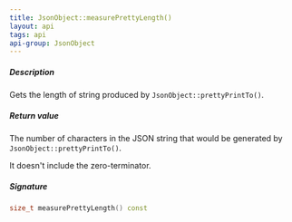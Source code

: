 ```yaml
---
title: JsonObject::measurePrettyLength()
layout: api
tags: api
api-group: JsonObject
---
```


##### Description

Gets the length of string produced by `JsonObject::prettyPrintTo()`.

##### Return value

The number of characters in the JSON string that would be generated by `JsonObject::prettyPrintTo()`.

It doesn't include the zero-terminator.

##### Signature

```c++
size_t measurePrettyLength() const
```

